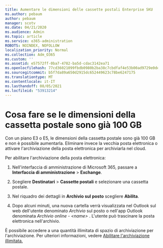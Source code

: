 ```yaml
---
title: Aumentare le dimensioni delle cassette postali Enterprise SKU
ms.author: pebaum
author: pebaum
manager: scotv
ms.date: 04/21/2020
ms.audience: Admin
ms.topic: article
ms.service: o365-administration
ROBOTS: NOINDEX, NOFOLLOW
localization_priority: Normal
ms.collection: Adm_O365
ms.custom: ''
ms.assetid: e57572ff-0ba7-4782-ba5d-cdac3142ea71
ms.openlocfilehash: 77cd36021099fbdb0980b2ba38c7cbdfaf4e53b00ad9729e0deb3396f88dd7e9
ms.sourcegitcommit: b5f7da89a650d2915dc652449623c78be6247175
ms.translationtype: MT
ms.contentlocale: it-IT
ms.lasthandoff: 08/05/2021
ms.locfileid: "53913214"
---
```

# <a name="what-to-do-if-your-mailbox-size-is-already-100gb"></a>Cosa fare se le dimensioni della cassetta postale sono già 100 GB

Con un piano E3 o E5, le dimensioni della cassetta postale sono già 100 GB e non è possibile aumentarla. Eliminare invece la vecchia posta elettronica o attivare l'archiviazione della posta elettronica per archiviarla nel cloud. 
  
Per abilitare l'archiviazione della posta elettronica:
  
1. Nell'interfaccia di amministrazione di Microsoft 365, passare a **Interfaccia di amministrazione** \> **Exchange**. 
    
2. Scegliere **Destinatari** \> **Cassette postali** e selezionare una cassetta postale. 
    
3. Nel riquadro dei dettagli in **Archivio sul posto** scegliere **Abilita**. 
    
4. Dopo alcuni minuti, una nuova cartella verrà visualizzata nel Outlook sul web dell'utente denominato *Archivio* sul posto o nell'app Outlook denominata *Archivio online - \<name\>* . L'utente può trascinare la posta elettronica nell'archivio. 
    
È possibile accedere a una quantità illimitata di spazio di archiviazione per l'archiviazione. Per ulteriori informazioni, vedere [Abilitare l'archiviazione illimitata.](https://docs.microsoft.com/microsoft-365/compliance/enable-unlimited-archiving)
  

